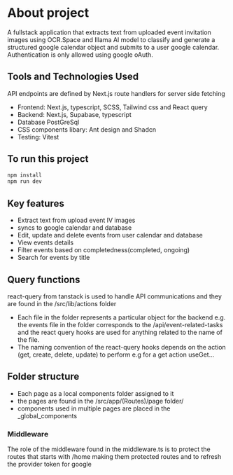 # About project
A fullstack application that extracts text from uploaded event invitation images using OCR.Space and Illama AI model to classify and generate a structured google calendar object and submits to a user google calendar. Authentication is only allowed using google oAuth.


## Tools and Technologies Used
API endpoints are defined by Next.js route handlers for server side fetching
- Frontend: Next.js, typescript, SCSS, Tailwind css and React query
- Backend: Next.js, Supabase, typescript
- Database PostGreSql
- CSS components libary: Ant design and Shadcn
- Testing: Vitest
  
## To run this project
  ```bash
  npm install
  npm run dev
```

## Key features
- Extract text from upload event IV images
- syncs to google calendar and database
- Edit, update and delete events from user calendar and database
- View events details
- Filter events based on completedness(completed, ongoing)
- Search for events by title

## Query functions

react-query from tanstack is used to handle API communications and they are found in the /src/lib/actions folder

- Each file in the folder represents a particular object for the backend e.g. the events file in the folder corresponds to the /api/event-related-tasks and the react query hooks are used for anything related to the name of the file.
- The naming convention of the react-query hooks depends on the action (get, create, delete, update) to perform e.g for a get action useGet...

## Folder structure

- Each page as a local components folder assigned to it
- the pages are found in the /src/app/(Routes)/page folder/
- components used in multiple pages are placed in the \_global_components

### Middleware

The role of the middleware found in the middleware.ts is to protect the routes that starts with /home making them protected routes and to refresh the provider token for google
